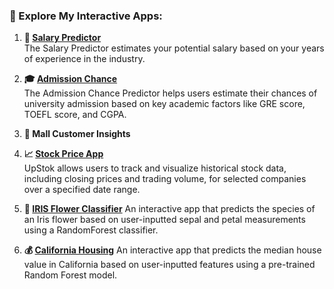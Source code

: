 ### 🚀 Explore My Interactive Apps:

1. **💼 [Salary Predictor](https://sal-pred.streamlit.app/)**  
   The Salary Predictor estimates your potential salary based on your years of experience in the industry.

2. **🎓 [Admission Chance](https://add-chance.streamlit.app/)**  
   The Admission Chance Predictor helps users estimate their chances of university admission based on key academic factors like GRE score, TOEFL score, and CGPA.
   
4. **🏬 Mall Customer Insights**  
   <!--Understand customer behavior in a mall setting to improve business strategies.-->

5. **📈 [Stock Price App](https://upstok.streamlit.app/)**  
   UpStok allows users to track and visualize historical stock data, including closing prices and trading volume, for selected companies over a specified date range.

6. **🌷 [IRIS Flower Classifier](https://irislab.streamlit.app/)**
   An interactive app that predicts the species of an Iris flower based on user-inputted sepal and petal measurements using a RandomForest classifier.

7. **💰 [California Housing](https://calihouse.streamlit.app/)**
   An interactive app that predicts the median house value in California based on user-inputted features using a pre-trained Random Forest model.